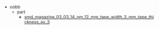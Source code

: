 * oobb
  * part
    * [smd_magazine_03_03_14_nm_12_mm_tape_width_3_mm_tape_thickness_ex_3](oobb/part/smd_magazine_03_03_14_nm_12_mm_tape_width_3_mm_tape_thickness_ex_3)
